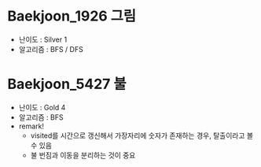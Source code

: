 # Baekjoon_1926 그림
- 난이도 : Silver 1
- 알고리즘 : BFS / DFS

# Baekjoon_5427 불  
- 난이도 : Gold 4
- 알고리즘 : BFS
- remark!
  - visited를 시간으로 갱신해서 가장자리에 숫자가 존재하는 경우, 탈출이라고 볼 수 있음
  - 불 번짐과 이동을 분리하는 것이 중요
